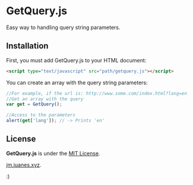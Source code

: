 # GetQuery.js

Easy way to handling query string parameters.


## Installation

First, you must add GetQuery.js to your HTML document:

```html
<script type="text/javascript" src="path/getquery.js"></script>
```

You can create an array with the query string parameters:

```javascript
//For example, if the url is: http://www.some.com/index.html?lang=en
//Get an array with the query
var get = GetQuery();

//Access to the parameters
alert(get['lang']); // -> Prints 'en'
```


## License

**GetQuery.js** is under the [MIT License](LICENSE).

[jm.juanes.xyz](http://jm.juanes.xyz/).

:)
